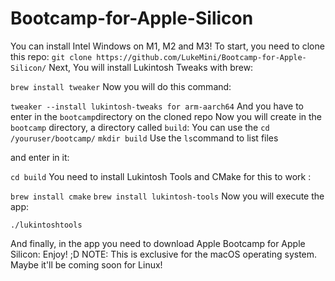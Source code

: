 # Bootcamp-for-Apple-Silicon
You can install Intel Windows on M1, M2 and M3!
 To start, you need to clone this repo:
 ```git clone https://github.com/LukeMini/Bootcamp-for-Apple-Silicon/```
 Next, You will install Lukintosh Tweaks with brew:

```brew install tweaker```
Now you will do this command:

```tweaker --install lukintosh-tweaks for arm-aarch64```
And you have to enter in the ```bootcamp```directory on the cloned repo
Now you will create in the ```bootcamp``` directory, a directory called ```build```:
You can use the ```cd /youruser/bootcamp/```
```mkdir build```
Use the ```ls```command to list files

and enter in it:

```cd build```
You need to install Lukintosh Tools and CMake for this to work :

```brew install cmake```
```brew install lukintosh-tools```
Now you will execute the app:

```./lukintoshtools```

And finally, in the app you need to download Apple Bootcamp for Apple Silicon:
Enjoy! ;D 
NOTE: This is exclusive for the macOS operating system. Maybe it'll be coming soon for Linux!
